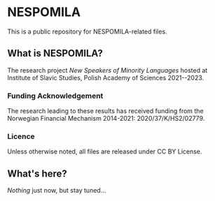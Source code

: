 # NESPOMILA

This is a public repository for NESPOMILA-related files.


## What is NESPOMILA?

The research project _New Speakers of Minority Languages_ hosted at Institute of Slavic Studies, Polish Academy of Sciences 2021--2023.


### Funding Acknowledgement

The research leading to these results has received funding from the Norwegian Financial Mechanism 2014-2021: 2020/37/K/HS2/02779.


### Licence

Unless otherwise noted, all files are released under CC BY License. 


## What's here?

*Nothing* just now, but stay tuned...